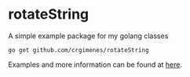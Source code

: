 # rotateString
A simple example package for my golang classes

```
go get github.com/crgimenes/rotateString
```

Examples and more information can be found at [here](https://godoc.org/github.com/crgimenes/rotateString).

